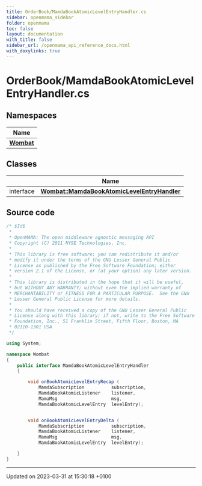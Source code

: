 ```yaml
---
title: OrderBook/MamdaBookAtomicLevelEntryHandler.cs
sidebar: openmama_sidebar
folder: openmama
toc: false
layout: documentation
with_title: false
sidebar_url: /openmama_api_reference_docs.html
with_doxylinks: true
---
```


# OrderBook/MamdaBookAtomicLevelEntryHandler.cs



## Namespaces

| Name           |
| -------------- |
| **[Wombat](namespaceWombat.html)**  |

## Classes

|                | Name           |
| -------------- | -------------- |
| interface | **[Wombat::MamdaBookAtomicLevelEntryHandler](interfaceWombat_1_1MamdaBookAtomicLevelEntryHandler.html)**  |




## Source code

```csharp
/* $Id$
 *
 * OpenMAMA: The open middleware agnostic messaging API
 * Copyright (C) 2011 NYSE Technologies, Inc.
 *
 * This library is free software; you can redistribute it and/or
 * modify it under the terms of the GNU Lesser General Public
 * License as published by the Free Software Foundation; either
 * version 2.1 of the License, or (at your option) any later version.
 *
 * This library is distributed in the hope that it will be useful,
 * but WITHOUT ANY WARRANTY; without even the implied warranty of
 * MERCHANTABILITY or FITNESS FOR A PARTICULAR PURPOSE.  See the GNU
 * Lesser General Public License for more details.
 *
 * You should have received a copy of the GNU Lesser General Public
 * License along with this library; if not, write to the Free Software
 * Foundation, Inc., 51 Franklin Street, Fifth Floor, Boston, MA
 * 02110-1301 USA
 */

using System;

namespace Wombat
{
    public interface MamdaBookAtomicLevelEntryHandler
    {

        void onBookAtomicLevelEntryRecap (
            MamdaSubscription          subscription,
            MamdaBookAtomicListener    listener,
            MamaMsg                    msg,
            MamdaBookAtomicLevelEntry  levelEntry);


        void onBookAtomicLevelEntryDelta (
            MamdaSubscription          subscription,
            MamdaBookAtomicListener    listener,
            MamaMsg                    msg,
            MamdaBookAtomicLevelEntry  levelEntry);

    }
}
```


-------------------------------

Updated on 2023-03-31 at 15:30:18 +0100
